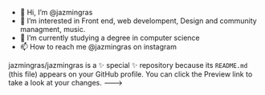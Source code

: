 - 👋 Hi, I’m @jazmingras
- 👀 I’m interested in Front end, web develompent, Design and community managment, music.
- 🌱 I’m currently studying a degree in computer science
- 📫 How to reach me @jazmingras on instagram

jazmingras/jazmingras is a ✨ special ✨ repository because its `README.md` (this file) appears on your GitHub profile.
You can click the Preview link to take a look at your changes.
--->
